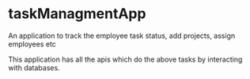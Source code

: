 # taskManagmentApp
An application to track the employee task status, add projects, assign employees etc

This application has all the apis which do the above tasks by interacting with databases.
